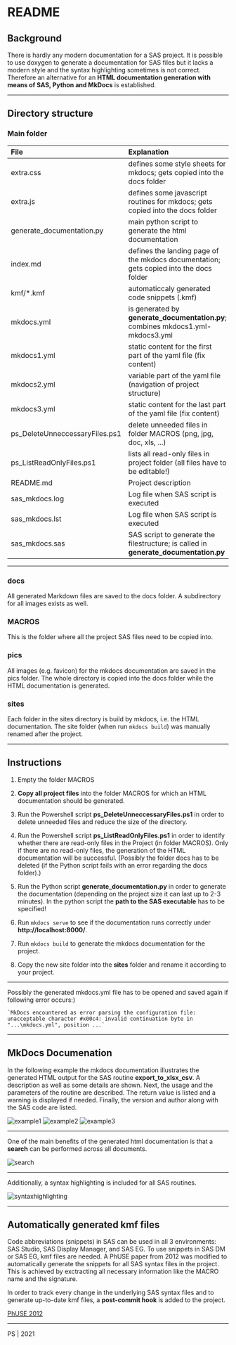 # README

## Background

There is hardly any modern documentation for a SAS project. It is possible to use doxygen to generate a documentation for SAS files but it lacks a modern style and the syntax highlighting sometimes is not correct. Therefore an alternative for an **HTML documentation generation with means of SAS, Python and MkDocs** is established.

---

## Directory structure

### Main folder

File                            | Explanation
:---                            | :---
extra.css                       | defines some style sheets for mkdocs; gets copied into the docs folder
extra.js                        | defines some javascript routines for mkdocs; gets copied into the docs folder
generate_documentation.py       | main python script to generate the html documentation
index.md                        | defines the landing page of the mkdocs documentation; gets copied into the docs folder
kmf/\*.kmf						| automaticcaly generated code snippets (.kmf)
mkdocs.yml                      | is generated by **generate_documentation.py**; combines mkdocs1.yml-mkdocs3.yml
mkdocs1.yml                     | static content for the first part of the yaml file (fix content)
mkdocs2.yml                     | variable part of the yaml file (navigation of project structure)
mkdocs3.yml                     | static content for the last part of the yaml file (fix content)
ps_DeleteUnneccessaryFiles.ps1  | delete unneeded files in folder MACROS (png, jpg, doc, xls, ...)
ps_ListReadOnlyFiles.ps1        | lists all read-only files in project folder (all files have to be editable!)
README.md                       | Project description
sas_mkdocs.log                  | Log file when SAS script is executed
sas_mkdocs.lst                  | Log file when SAS script is executed
sas_mkdocs.sas                  | SAS script to generate the filestructure; is called in **generate_documentation.py** 

---

### docs

All generated Markdown files are saved to the docs folder. A subdirectory for all images exists as well.

### MACROS

This is the folder where all the project SAS files need to be copied into.

### pics

All images (e.g. favicon) for the mkdocs documentation are saved in the pics folder. The whole directory is copied into the docs folder while the HTML documentation is generated.

### sites

Each folder in the sites directory is build by mkdocs, i.e. the HTML documentation. The site folder (when run `mkdocs build`) was manually renamed after the project. 

---

## Instructions

1. Empty the folder MACROS

2. **Copy all project files** into the folder MACROS for which an HTML documentation should be generated.

3. Run the Powershell script **ps_DeleteUnneccessaryFiles.ps1** in order to delete unneeded files and reduce the size of the directory.

4. Run the Powershell script **ps_ListReadOnlyFiles.ps1** in order to identify whether there are read-only files in the Project (in folder MACROS). Only if there are no read-only files, the generation of the HTML documentation will be successful. (Possibly the folder docs has to be deleted (if the Python script fails with an error regarding the docs folder).)

5. Run the Python script **generate_documentation.py** in order to generate the documentation (depending on the project size it can last up to 2-3 minutes). In the python script the **path to the SAS executable** has to be specified!

6. Run `mkdocs serve` to see if the documentation runs correctly under **http://localhost:8000/**.

7. Run `mkdocs build` to generate the mkdocs documentation for the project.

8. Copy the new site folder into the **sites** folder and rename it according to your project.

---

Possibly the generated mkdocs.yml file has to be opened and saved again if following error occurs:)

    `MkDocs encountered as error parsing the configuration file: unacceptable character #x00c4: invalid continuation byte in "...\mkdocs.yml", position ...`

---

## MkDocs Documenation

In the following example the mkdocs documentation illustrates the generated HTML output for the SAS routine **export_to_xlsx_csv**. A description as well as some details are shown. Next, the usage and the parameters of the routine are described. The return value is listed and a warning is displayed if needed. Finally, the version and author along with the SAS code are listed.

![example1](https://github.com/pseboek/SAS_to_MkDocs/blob/master/img/p1.PNG)
![example2](https://github.com/pseboek/SAS_to_MkDocs/blob/master/img/p2.PNG)
![example3](https://github.com/pseboek/SAS_to_MkDocs/blob/master/img/p3.PNG)

---

One of the main benefits of the generated html documentation is that a **search** can be performed across all documents.

![search](https://github.com/pseboek/SAS_to_MkDocs/blob/master/img/p4.PNG)

---

Additionally, a syntax highlighting is included for all SAS routines.

![syntaxhighlighting](https://github.com/pseboek/SAS_to_MkDocs/blob/master/img/p5.PNG)

---

## Automatically generated kmf files

Code abbreviations (snippets) in SAS can be used in all 3 environments: SAS Studio, SAS Display Manager, and SAS EG. To use snippets in SAS DM or SAS EG, kmf files are needed. A PhUSE paper from 2012 was modified to automatically generate the snippets for all SAS syntax files in the project. This is achieved by exctracting all necessary information like the MACRO name and the signature. 

In order to track every change in the underlying SAS syntax files and to generate up-to-date kmf files, a **post-commit hook** is added to the project.

[PhUSE 2012](https://www.google.de/url?sa=t&rct=j&q=&esrc=s&source=web&cd=&ved=2ahUKEwjInoWPkPvyAhXVRfEDHXfTC28QFnoECAIQAQ&url=https%3A%2F%2Fwww.lexjansen.com%2Fphuse%2F2012%2Fcc%2FCC03.pdf&usg=AOvVaw3tv8XUPG8rdPJQOAP_nqHB)

---

PS | 2021
